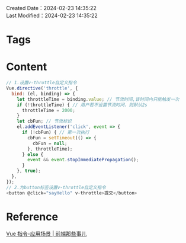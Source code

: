 Created Date：2024-02-23 14:35:22  
Last Modified：2024-02-23 14:35:22

# Tags

# Content

```js
// 1.设置v-throttle自定义指令
Vue.directive('throttle', {
  bind: (el, binding) => {
    let throttleTime = binding.value; // 节流时间,该时间内只能触发一次
    if (!throttleTime) { // 用户若不设置节流时间，则默认2s
      throttleTime = 2000;
    }
    let cbFun; // 节流标识
    el.addEventListener('click', event => {
      if (!cbFun) { // 第一次执行
        cbFun = setTimeout(() => {
          cbFun = null;
        }, throttleTime);
      } else {
        event && event.stopImmediatePropagation();
      }
    }, true);
  },
});
// 2.为button标签设置v-throttle自定义指令
<button @click="sayHello" v-throttle>提交</button>
```

# Reference

[Vue 指令-应用场景 | 前端那些事儿](https://jonny-wei.github.io/blog/vue/vue/vue-directive.html#%E5%BA%94%E7%94%A8%E5%9C%BA%E6%99%AF)
